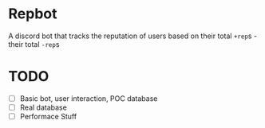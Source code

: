 # Repbot
A discord bot that tracks the reputation of users based on their total `+rep`s - their total `-rep`s

# TODO
- [ ] Basic bot, user interaction, POC database
- [ ] Real database
- [ ] Performace Stuff
